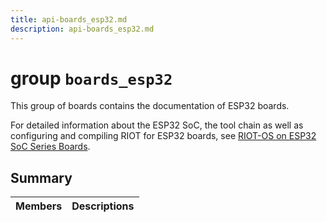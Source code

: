 ```yaml
---
title: api-boards_esp32.md
description: api-boards_esp32.md
---
```

# group `boards_esp32` 

This group of boards contains the documentation of ESP32 boards.

For detailed information about the ESP32 SoC, the tool chain as well as configuring and compiling RIOT for ESP32 boards, see [RIOT-OS on ESP32 SoC Series Boards](#group__cpu__esp32_1esp32_riot).

## Summary

 Members                        | Descriptions                                
--------------------------------|---------------------------------------------


